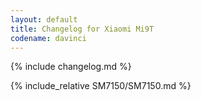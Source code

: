 ```yaml
---
layout: default
title: Changelog for Xiaomi Mi9T
codename: davinci
---
```


{% include changelog.md %}

{% include_relative SM7150/SM7150.md %}
